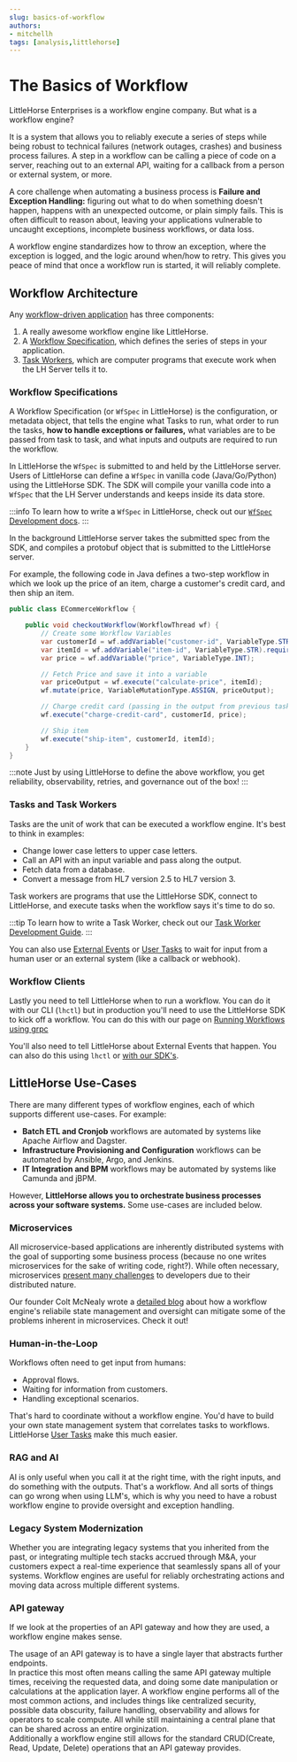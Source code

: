 ```yaml
---
slug: basics-of-workflow
authors:
- mitchellh
tags: [analysis,littlehorse]
---
```


# The Basics of Workflow

LittleHorse Enterprises is a workflow engine company. But what is a workflow engine?

<!-- truncate -->

It is a system that allows you to reliably execute a series of steps while being robust to technical failures (network outages, crashes) and business process failures. A step in a workflow can be calling a piece of code on a server, reaching out to an external API, waiting for a callback from a person or external system, or more.

A core challenge when automating a business process is **Failure and Exception Handling:** figuring out what to do when something doesn't happen, happens with an unexpected outcome, or plain simply fails. This is often difficult to reason about, leaving your applications vulnerable to uncaught exceptions, incomplete business workflows, or data loss.

A workflow engine standardizes how to throw an exception, where the exception is logged, and the logic around when/how to retry. This gives you peace of mind that once a workflow run is started, it will reliably complete.

## Workflow Architecture

Any [workflow-driven application](https://littlehorse.dev/docs/concepts) has three components:

1. A really awesome workflow engine like LittleHorse.
2. A [Workflow Specification](https://littlehorse.dev/docs/concepts/workflows), which defines the series of steps in your application.
3. [Task Workers](https://littlehorse.dev/docs/concepts/tasks), which are computer programs that execute work when the LH Server tells it to.

### Workflow Specifications

A Workflow Specification (or `WfSpec` in LittleHorse) is the configuration, or metadata object, that tells the engine what Tasks to run,
what order to run the tasks, **how to handle exceptions or failures,** what variables are to be passed from task to task, and what inputs and outputs are required to run the workflow.

In LittleHorse the `WfSpec` is submitted to and held by the LittleHorse server. Users of LittleHorse can define a `WfSpec` in vanilla code (Java/Go/Python) using the LittleHorse SDK. The SDK will compile your vanilla code into a `WfSpec` that the LH Server understands and keeps inside its data store.

:::info
To learn how to write a `WfSpec` in LittleHorse, check out our [`WfSpec` Development docs](https://littlehorse.dev/docs/developer-guide/wfspec-development).
:::

In the background LittleHorse server takes the submitted spec from the SDK, and compiles a protobuf object that is submitted to the LittleHorse server.

For example, the following code in Java defines a two-step workflow in which we look up the price of an item, charge a customer's credit card, and then ship an item.

```java
public class ECommerceWorkflow {

    public void checkoutWorkflow(WorkflowThread wf) {
        // Create some Workflow Variables
        var customerId = wf.addVariable("customer-id", VariableType.STR).searchable().required();
        var itemId = wf.addVariable("item-id", VariableType.STR).required();
        var price = wf.addVariable("price", VariableType.INT);

        // Fetch Price and save it into a variable
        var priceOutput = wf.execute("calculate-price", itemId);
        wf.mutate(price, VariableMutationType.ASSIGN, priceOutput);

        // Charge credit card (passing in the output from previous task)
        wf.execute("charge-credit-card", customerId, price);

        // Ship item
        wf.execute("ship-item", customerId, itemId);
    }
}
```

:::note
Just by using LittleHorse to define the above workflow, you get reliability, observability, retries, and governance out of the box!
:::

### Tasks and Task Workers

Tasks are the unit of work that can be executed a workflow engine. It's best to think in examples:
* Change lower case letters to upper case letters.
* Call an API with an input variable and pass along the output.
* Fetch data from a database.
* Convert a message from HL7 version 2.5 to HL7 version 3.

Task workers are programs that use the LittleHorse SDK, connect to LittleHorse, and execute tasks when the workflow says it's time to do so.

:::tip
To learn how to write a Task Worker, check out our [Task Worker Development Guide](https://littlehorse.dev/docs/developer-guide/task-worker-development).
:::

You can also use [External Events](https://littlehorse.dev/docs/concepts/external-events) or [User Tasks](https://littlehorse.dev/docs/concepts/user-tasks) to wait for input from a human user or an external system (like a callback or webhook).


### Workflow Clients

Lastly you need to tell LittleHorse when to run a workflow. You can do it with our CLI (`lhctl`) but in production you'll need to use the LittleHorse SDK to kick off a workflow. You can do this with our page on [Running Workflows using grpc](https://littlehorse.dev/docs/developer-guide/grpc/running-workflows)

You'll also need to tell LittleHorse about External Events that happen. You can also do this using `lhctl` or [with our SDK's](https://littlehorse.dev/docs/developer-guide/grpc/posting-external-events).

## LittleHorse Use-Cases

There are many different types of workflow engines, each of which supports different use-cases. For example:

* **Batch ETL and Cronjob** workflows are automated by systems like Apache Airflow and Dagster.
* **Infrastructure Provisioning and Configuration** workflows can be automated by Ansible, Argo, and Jenkins.
* **IT Integration and BPM** workflows may be automated by systems like Camunda and jBPM.

However, **LittleHorse allows you to orchestrate business processes across your software systems.** Some use-cases are included below.

### Microservices

All microservice-based applications are inherently distributed systems with the goal of supporting some business process (because no one writes microservices for the sake of writing code, right?). While often necessary, microservices [present many challenges](https://littlehorse.dev/blog/challenge-of-microservices) to developers due to their distributed nature.

Our founder Colt McNealy wrote a [detailed blog](https://littlehorse.dev/blog/microservices-and-workflow) about how a workflow engine's reliabile state management and oversight can mitigate some of the problems inherent in microservices. Check it out!

### Human-in-the-Loop

Workflows often need to get input from humans:
* Approval flows.
* Waiting for information from customers.
* Handling exceptional scenarios.

That's hard to coordinate without a workflow engine. You'd have to build your own state management system that correlates tasks to workflows. LittleHorse [User Tasks](https://littlehorse.dev/docs/concepts/user-tasks) make this much easier.

### RAG and AI

AI is only useful when you call it at the right time, with the right inputs, and do something with the outputs. That's a workflow. And all sorts of things can go wrong when using LLM's, which is why you need to have a robust workflow engine to provide oversight and exception handling.

### Legacy System Modernization

Whether you are integrating legacy systems that you inherited from the past, or integrating multiple tech stacks accrued through M&A, your customers expect a real-time experience that seamlessly spans all of your systems. Workflow engines are useful for reliably orchestrating actions and moving data across multiple different systems.

### API gateway

If we look at the properties of an API gateway and how they are used, a workflow engine makes sense.  
<!--TODO: insert example API gateway architecture -->
The usage of an API gateway is to have a single layer that abstracts further endpoints.  
In practice this most often means calling the same API gateway multiple times, receiving the requested data, and doing some date manipulation or calculations at the application layer.
A workflow engine performs all of the most common actions, and includes things like centralized security, possible data obscurity, failure handling, observability and allows for operators to scale compute.
All while still maintaining a central plane that can be shared across an entire orginization.  
Additionally a workflow engine still allows for the standard CRUD(Create, Read, Update, Delete) operations that an API gateway provides.
